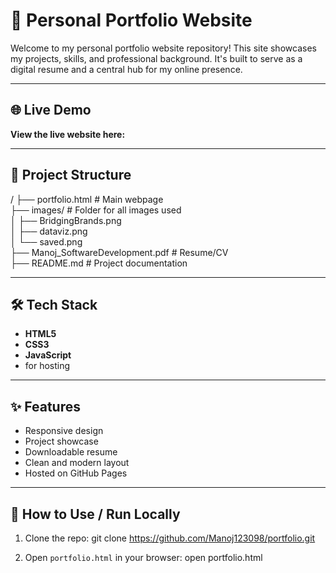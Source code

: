 # 💼 Personal Portfolio Website

Welcome to my personal portfolio website repository! This site showcases my projects, skills, and professional background. It's built to serve as a digital resume and a central hub for my online presence.

---

## 🌐 Live Demo

**View the live website here:** 

---

## 📁 Project Structure

/
├── portfolio.html              # Main webpage  
├── images/                 # Folder for all images used  
│   ├── BridgingBrands.png  
│   ├── dataviz.png  
│   └── saved.png  
├── Manoj_SoftwareDevelopment.pdf  # Resume/CV  
├── README.md               # Project documentation  

---

## 🛠️ Tech Stack

- **HTML5**
- **CSS3**
- **JavaScript**
-  for hosting

---

## ✨ Features

- Responsive design  
- Project showcase  
- Downloadable resume  
- Clean and modern layout  
- Hosted on GitHub Pages  

---

## 🚀 How to Use / Run Locally

1. Clone the repo:
   git clone https://github.com/Manoj123098/portfolio.git

2. Open `portfolio.html` in your browser:
   open portfolio.html

